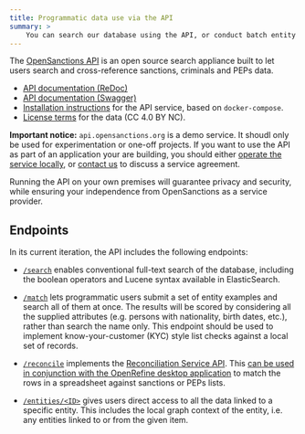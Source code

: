 ```yaml
---
title: Programmatic data use via the API
summary: >
    You can search our database using the API, or conduct batch entity matching to see if any people or companies are listed on a sanctions or PEPs list.
---
```


The [OpenSanctions API](https://api.opensanctions.org/) is an open source search appliance built to let users search and cross-reference sanctions, criminals and PEPs data.

* [API documentation (ReDoc)](https://api.opensanctions.org/)
* [API documentation (Swagger)](https://api.opensanctions.org/docs)
* [Installation instructions](https://github.com/pudo/opensanctions/blob/main/api/README.md) for the API service, based on `docker-compose`.
* [License terms](/licensing/) for the data (CC 4.0 BY NC).

**Important notice:** `api.opensanctions.org` is a demo service. It shoudl only be used for experimentation or one-off projects. If you want to use the API as part of an application your are building, you should either [operate the service locally](https://github.com/pudo/opensanctions/blob/main/api/README.md), or [contact us](/contact/) to discuss a service agreement.

Running the API on your own premises will guarantee privacy and security, while ensuring your independence from OpenSanctions as a service provider.


## Endpoints

In its current iteration, the API includes the following endpoints:

* [`/search`](https://api.opensanctions.org/#operation/search_search__dataset__get) enables conventional full-text search of the database, including the boolean operators and Lucene syntax available in ElasticSearch.

* [`/match`](https://api.opensanctions.org/#operation/match_match__dataset__post) lets programmatic users submit a set of entity examples and search all of them at once. The results will be scored by considering all the supplied attributes (e.g. persons with nationality, birth dates, etc.), rather than search the name only. This endpoint should be used to implement know-your-customer (KYC) style list checks against a local set of records.

* [`/reconcile`](https://api.opensanctions.org/#tag/Reconciliation) implements the [Reconciliation Service API](https://reconciliation-api.github.io/specs/latest/). This [can be used in conjunction with the OpenRefine desktop application](https://docs.openrefine.org/technical-reference/reconciliation-api) to match the rows in a spreadsheet against sanctions or PEPs lists.

* [`/entities/<ID>`](https://api.opensanctions.org/#operation/fetch_entity_entities__entity_id__get) gives users direct access to all the data linked to a specific entity. This includes the local graph context of the entity, i.e. any entities linked to or from the given item.

